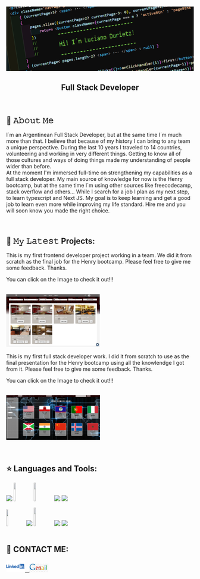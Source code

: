 ![Hi, I'm Luciano](https://github.com/CodingLucian/CodingLucian/blob/main/img/banner1.png)

<h2 align="center">
Full Stack Developer
</h2><br />

## :book: 𝙰𝚋𝚘𝚞𝚝 𝙼𝚎
<p>I´m an Argentinean Full Stack Developer, but at the same time I´m much more than that. I believe that because of my history I can bring to any team a unique perspective. During the last 10 years I traveled to 14 countries, volunteering and working in very different things. Getting to know all of those cultures and ways of doing things made my understanding of people wider than before.
<br />
At the moment I'm immersed full-time on strengthening my capabilities as a full stack developer. My main source of knowledge for now is the Henry bootcamp, but at the same time I´m using other sources like freecodecamp, stack overflow and others... While I search for a job I plan as my next step, to learn typescript and Next JS.
My goal is to keep learning and get a good job to learn even more while improving my life standard.
Hire me and you will soon know you made the right choice.
</p>
&nbsp;&nbsp;

## 🔔 𝙼𝚢 𝙻𝚊𝚝𝚎𝚜𝚝 Projects:

<p>
This is my first frontend developer project working in a team.
We did it from scratch as the final job for the Henry bootcamp. Please feel free to give me some feedback. Thanks.
  
You can click on the Image to check it out!!!
</p>
<br />
<span >
<a href="https://soyhostel.com/"><img width="50%" src="https://github.com/CodingLucian/CodingLucian/blob/main/img/soyHostel.png"></a> &nbsp;
</span>

<p>
This is my first full stack developer work.
I did it from scratch to use as the final presentation for the Henry bootcamp using all the knowlendge I got from it. Please feel free to give me some feedback. Thanks.
  
You can click on the Image to check it out!!!
</p>
<br />
<span >
<a href="https://countries-pi-lcd.vercel.app/countries"><img width="50%" src="https://github.com/CodingLucian/CodingLucian/blob/main/img/Countries01.png"></a> &nbsp;
</span>



&nbsp;&nbsp;
## :star: Languages and Tools:
<p>
  <code><img width="10%" src="https://www.vectorlogo.zone/logos/w3_html5/w3_html5-ar21.svg"></code>
  <code><img width="10%" height="50px" src="https://github.com/WanCirone/wancirone/blob/main/logos/1200px-Devicon-css3-plain.svg.png"></code>
  <code><img width="10%" height="50px" src="https://github.com/WanCirone/wancirone/blob/main/logos/javascript-1.svg"></code>
  <code><img width="10%" src="https://www.vectorlogo.zone/logos/git-scm/git-scm-ar21.svg"></code>
  <code><img width="10%" src="https://www.vectorlogo.zone/logos/reactjs/reactjs-ar21.svg"></code>
 
  <br />
 
  <code><img width="10%" height="45" src="https://cdn.worldvectorlogo.com/logos/redux.svg"></code>
  <code><img width="10%" src="https://www.vectorlogo.zone/logos/nodejs/nodejs-ar21.svg"></code>
  <code><img  width="10%" height="50px" src="https://github.com/WanCirone/wancirone/blob/main/logos/expressjs.svg"></code>
  <code><img width="10%" src="https://www.vectorlogo.zone/logos/postgresql/postgresql-ar21.svg"></code>
  <code><img width="10%" src="https://www.vectorlogo.zone/logos/sequelizejs/sequelizejs-ar21.svg"></code>
  <br /> <br />
</p>




## :paperclip: CONTACT ME: 
<span >
<a href="https://www.linkedin.com/in/luciano-durietz/" ><img width="10%" src="https://github.com/CodingLucian/CodingLucian/blob/main/img/Logo-Linkedin.png"> &nbsp;
<a href="mailto:luciano.durietz@gmail.com" ><img width="10%" src="https://github.com/CodingLucian/CodingLucian/blob/main/img/LogoGmail.png">
</span>


<!--
**CodingLucian/CodingLucian** is a ✨ _special_ ✨ repository because its `README.md` (this file) appears on your GitHub profile.

Here are some ideas to get you started:

- 🔭 I’m currently working on ...
- 🌱 I’m currently learning ...
- 👯 I’m looking to collaborate on ...
- 🤔 I’m looking for help with ...
- 💬 Ask me about ...
- 📫 How to reach me: ...
- 😄 Pronouns: ...
- ⚡ Fun fact: ...
-->
